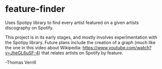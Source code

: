 # feature-finder
Uses Spotipy library to find every artist featured on a given artists discography on Spotify.

This project is in its early stages, and mostly involves experimentation with the Spotipy library. 
Future plans include the creation of a graph (much like the one in this video about Wikipedia: https://www.youtube.com/watch?v=JheGL6uSF-4) that relates artists on Spotify by feature. 

-Thomas Verrill
